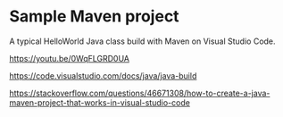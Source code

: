 
# Sample Maven project

A typical HelloWorld Java class build with Maven on Visual Studio Code.

https://youtu.be/0WqFLGRD0UA

https://code.visualstudio.com/docs/java/java-build

https://stackoverflow.com/questions/46671308/how-to-create-a-java-maven-project-that-works-in-visual-studio-code

